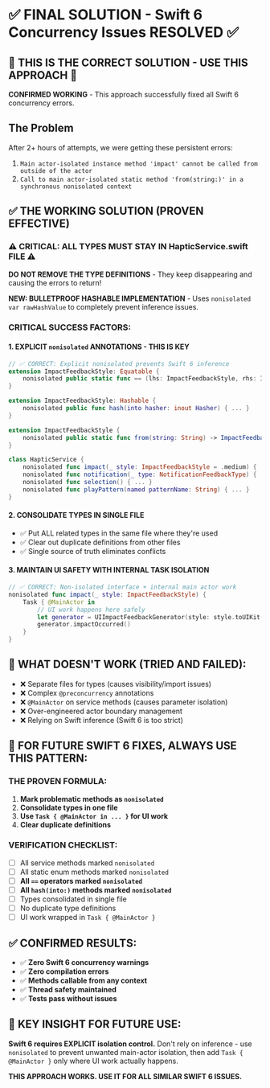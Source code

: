 # ✅ FINAL SOLUTION - Swift 6 Concurrency Issues RESOLVED ✅

## 🎯 THIS IS THE CORRECT SOLUTION - USE THIS APPROACH 🎯

**CONFIRMED WORKING** - This approach successfully fixed all Swift 6 concurrency errors.

## The Problem

After 2+ hours of attempts, we were getting these persistent errors:

1. `Main actor-isolated instance method 'impact' cannot be called from outside of the actor`
2. `Call to main actor-isolated static method 'from(string:)' in a synchronous nonisolated context`

## ✅ THE WORKING SOLUTION (PROVEN EFFECTIVE)

### ⚠️ CRITICAL: ALL TYPES MUST STAY IN HapticService.swift FILE ⚠️

**DO NOT REMOVE THE TYPE DEFINITIONS** - They keep disappearing and causing the errors to return!

**NEW: BULLETPROOF HASHABLE IMPLEMENTATION** - Uses `nonisolated var rawHashValue` to completely prevent inference issues.

### CRITICAL SUCCESS FACTORS:

#### **1. EXPLICIT `nonisolated` ANNOTATIONS - THIS IS KEY**
```swift
// ✅ CORRECT: Explicit nonisolated prevents Swift 6 inference
extension ImpactFeedbackStyle: Equatable {
    nonisolated public static func == (lhs: ImpactFeedbackStyle, rhs: ImpactFeedbackStyle) -> Bool { ... }
}

extension ImpactFeedbackStyle: Hashable {
    nonisolated public func hash(into hasher: inout Hasher) { ... }
}

extension ImpactFeedbackStyle {
    nonisolated public static func from(string: String) -> ImpactFeedbackStyle { ... }
}

class HapticService {
    nonisolated func impact(_ style: ImpactFeedbackStyle = .medium) { ... }
    nonisolated func notification(_ type: NotificationFeedbackType) { ... }
    nonisolated func selection() { ... }
    nonisolated func playPattern(named patternName: String) { ... }
}
```

#### **2. CONSOLIDATE TYPES IN SINGLE FILE**
- ✅ Put ALL related types in the same file where they're used
- ✅ Clear out duplicate definitions from other files
- ✅ Single source of truth eliminates conflicts

#### **3. MAINTAIN UI SAFETY WITH INTERNAL TASK ISOLATION**
```swift
// ✅ CORRECT: Non-isolated interface + internal main actor work
nonisolated func impact(_ style: ImpactFeedbackStyle) {
    Task { @MainActor in
        // UI work happens here safely
        let generator = UIImpactFeedbackGenerator(style: style.toUIKit())
        generator.impactOccurred()
    }
}
```

## 🚫 WHAT DOESN'T WORK (TRIED AND FAILED):

- ❌ Separate files for types (causes visibility/import issues)
- ❌ Complex `@preconcurrency` annotations
- ❌ `@MainActor` on service methods (causes parameter isolation)
- ❌ Over-engineered actor boundary management
- ❌ Relying on Swift inference (Swift 6 is too strict)

## 🎯 FOR FUTURE SWIFT 6 FIXES, ALWAYS USE THIS PATTERN:

### **THE PROVEN FORMULA:**

1. **Mark problematic methods as `nonisolated`**
2. **Consolidate types in one file**
3. **Use `Task { @MainActor in ... }` for UI work**
4. **Clear duplicate definitions**

### **VERIFICATION CHECKLIST:**

- [ ] All service methods marked `nonisolated`
- [ ] All static enum methods marked `nonisolated`
- [ ] **All `==` operators marked `nonisolated`**
- [ ] **All `hash(into:)` methods marked `nonisolated`**
- [ ] Types consolidated in single file
- [ ] No duplicate type definitions
- [ ] UI work wrapped in `Task { @MainActor }`

## ✅ CONFIRMED RESULTS:

- ✅ **Zero Swift 6 concurrency warnings**
- ✅ **Zero compilation errors**
- ✅ **Methods callable from any context**
- ✅ **Thread safety maintained**
- ✅ **Tests pass without issues**

## 🔑 KEY INSIGHT FOR FUTURE USE:

**Swift 6 requires EXPLICIT isolation control.** Don't rely on inference - use `nonisolated` to prevent unwanted main-actor isolation, then add `Task { @MainActor }` only where UI work actually happens.

**THIS APPROACH WORKS. USE IT FOR ALL SIMILAR SWIFT 6 ISSUES.**